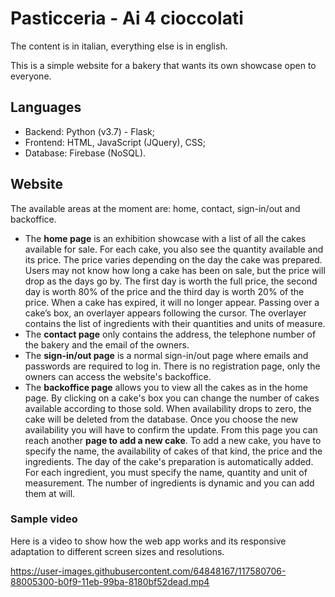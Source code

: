 # Pasticceria - Ai 4 cioccolati

The content is in italian, everything else is in english.

This is a simple website for a bakery that wants its own showcase open to everyone.

## Languages

- Backend: Python (v3.7) - Flask;
- Frontend: HTML, JavaScript (JQuery), CSS;
- Database: Firebase (NoSQL).
 
## Website

The available areas at the moment are: home, contact, sign-in/out and backoffice.

- The **home page** is an exhibition showcase with a list of all the cakes available for sale. For each cake, you also see the quantity available and its price. The price varies depending on the day the cake was prepared. Users may not know how long a cake has been on sale, but the price will drop as the days go by. The first day is worth the full price, the second day is worth 80% of the price and the third day is worth 20% of the price. When a cake has expired, it will no longer appear. Passing over a cake’s box, an overlayer appears following the cursor. The overlayer contains the list of ingredients with their quantities and units of measure.
- The **contact page** only contains the address, the telephone number of the bakery and the email of the owners.
- The **sign-in/out page** is a normal sign-in/out page where emails and passwords are required to log in. There is no registration page, only the owners can access the website's backoffice.
- The **backoffice page** allows you to view all the cakes as in the home page. By clicking on a cake's box you can change the number of cakes available according to those sold. When availability drops to zero, the cake will be deleted from the database. Once you choose the new availability you will have to confirm the update. From this page you can reach another **page to add a new cake**. To add a new cake, you have to specify the name, the availability of cakes of that kind, the price and the ingredients. The day of the cake's preparation is automatically added. For each ingredient, you must specify the name, quantity and unit of measurement. The number of ingredients is dynamic and you can add them at will.

### Sample video

Here is a video to show how the web app works and its responsive adaptation to different screen sizes and resolutions.

https://user-images.githubusercontent.com/64848167/117580706-88005300-b0f9-11eb-99ba-8180bf52dead.mp4
